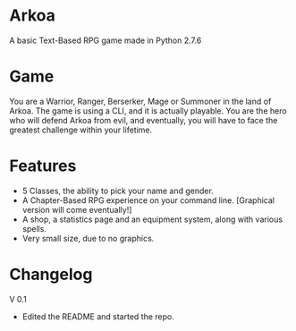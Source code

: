 # Arkoa
A basic Text-Based RPG game made in Python 2.7.6

# Game

You are a Warrior, Ranger, Berserker, Mage or Summoner in the land of Arkoa.
The game is using a CLI, and it is actually playable.
You are the hero who will defend Arkoa from evil, and eventually, you will
have to face the greatest challenge within your lifetime.

# Features

* 5 Classes, the ability to pick your name and gender.
* A Chapter-Based RPG experience on your command line. [Graphical version will come eventually!]
* A shop, a statistics page and an equipment system, along with various spells.
* Very small size, due to no graphics.

# Changelog

V 0.1
- Edited the README and started the repo.
